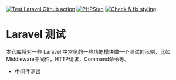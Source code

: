 [![Test Laravel Github action](https://github.com/curder/laravel-testing-demo/actions/workflows/run-test.yml/badge.svg?branch=master)](https://github.com/curder/laravel-testing-demo/actions/workflows/run-test.yml)
[![PHPStan](https://github.com/curder/laravel-testing-demo/actions/workflows/phpstan.yml/badge.svg?branch=master)](https://github.com/curder/laravel-testing-demo/actions/workflows/phpstan.yml)
[![Check & fix styling](https://github.com/curder/laravel-testing-demo/actions/workflows/php-cs-fixer.yml/badge.svg?branch=master)](https://github.com/curder/laravel-testing-demo/actions/workflows/php-cs-fixer.yml)


# Laravel 测试

本仓库将对一些 Laravel 中常见的一些功能模块做一个测试的示例，比如 Middleware中间件，HTTP请求，Command命令等。


- [中间件测试](https://github.com/curder/laravel-testing-demo/tree/middleware)
